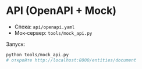 # API (OpenAPI + Mock)

- Спека: `api/openapi.yaml`
- Мок‑сервер: `tools/mock_api.py`

Запуск:
```bash
python tools/mock_api.py
# откройте http://localhost:8000/entities/document
```
